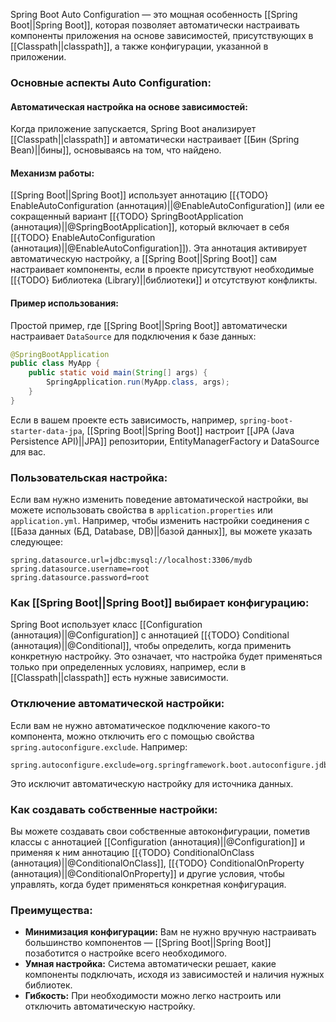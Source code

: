 Spring Boot Auto Configuration — это мощная особенность [[Spring Boot||Spring Boot]], которая позволяет автоматически настраивать компоненты приложения на основе зависимостей, присутствующих в [[Classpath||classpath]], а также конфигурации, указанной в приложении.


### Основные аспекты Auto Configuration:

#### Автоматическая настройка на основе зависимостей:

Когда приложение запускается, Spring Boot анализирует [[Classpath||classpath]] и автоматически настраивает [[Бин (Spring Bean)||бины]], основываясь на том, что найдено.

#### Механизм работы:

[[Spring Boot||Spring Boot]] использует аннотацию [[{TODO} EnableAutoConfiguration (аннотация)||@EnableAutoConfiguration]] (или ее сокращенный вариант [[{TODO} SpringBootApplication (аннотация)||@SpringBootApplication]], который включает в себя [[{TODO} EnableAutoConfiguration (аннотация)||@EnableAutoConfiguration]]). Эта аннотация активирует автоматическую настройку, а [[Spring Boot||Spring Boot]] сам настраивает компоненты, если в проекте присутствуют необходимые [[{TODO} Библиотека (Library)||библиотеки]] и отсутствуют конфликты.

#### Пример использования:

Простой пример, где [[Spring Boot||Spring Boot]] автоматически настраивает `DataSource` для подключения к базе данных:

```java
@SpringBootApplication
public class MyApp {
    public static void main(String[] args) {
        SpringApplication.run(MyApp.class, args);
    }
}
```

Если в вашем проекте есть зависимость, например, `spring-boot-starter-data-jpa`, [[Spring Boot||Spring Boot]] настроит [[JPA (Java Persistence API)||JPA]] репозитории, EntityManagerFactory и DataSource для вас.

  

### Пользовательская настройка:

Если вам нужно изменить поведение автоматической настройки, вы можете использовать свойства в `application.properties` или `application.yml`. Например, чтобы изменить настройки соединения с [[База данных (БД, Database, DB)||базой данных]], вы можете указать следующее:

```properties
spring.datasource.url=jdbc:mysql://localhost:3306/mydb
spring.datasource.username=root
spring.datasource.password=root
```

  

### Как [[Spring Boot||Spring Boot]] выбирает конфигурацию:

Spring Boot использует класс [[Configuration (аннотация)||@Configuration]] с аннотацией [[{TODO} Conditional (аннотация)||@Conditional]], чтобы определить, когда применить конкретную настройку. Это означает, что настройка будет применяться только при определенных условиях, например, если в [[Classpath||classpath]] есть нужные зависимости.


### Отключение автоматической настройки:

Если вам не нужно автоматическое подключение какого-то компонента, можно отключить его с помощью свойства `spring.autoconfigure.exclude`. Например:

```properties
spring.autoconfigure.exclude=org.springframework.boot.autoconfigure.jdbc.DataSourceAutoConfiguration
```

Это исключит автоматическую настройку для источника данных.

  

### Как создавать собственные настройки:

Вы можете создавать свои собственные автоконфигурации, пометив классы с аннотацией [[Configuration (аннотация)||@Configuration]] и применяя к ним аннотацию [[{TODO} ConditionalOnClass (аннотация)||@ConditionalOnClass]], [[{TODO} ConditionalOnProperty (аннотация)||@ConditionalOnProperty]] и другие условия, чтобы управлять, когда будет применяться конкретная конфигурация.

  

### Преимущества:

- **Минимизация конфигурации:** Вам не нужно вручную настраивать большинство компонентов — [[Spring Boot||Spring Boot]] позаботится о настройке всего необходимого.
- **Умная настройка:** Система автоматически решает, какие компоненты подключать, исходя из зависимостей и наличия нужных библиотек.
- **Гибкость:** При необходимости можно легко настроить или отключить автоматическую настройку.

